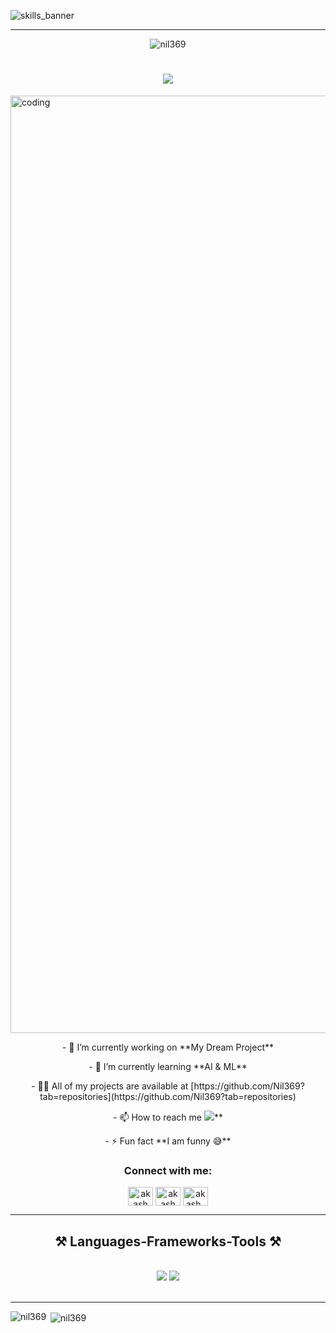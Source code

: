 ![skills_banner](https://github.com/Nil369/Nil369/assets/148447931/8aa12f54-dc92-48d4-a88c-243b7586bd26)


<hr>
<p align="center"> <img src="https://komarev.com/ghpvc/?username=nil369&label=Profile%20views&color=0e75b6&style=flat" alt="nil369" /> </p>
<h1 align="center">
    <img src="https://readme-typing-svg.herokuapp.com/?font=Righteous&size=35&center=true&vCenter=true&width=500&height=70&duration=3500&lines=Hi+There!+👋;+I'm+Akash+Halder;+A+Passionate+Programmer+&+Developer+from+India" />
</h1>



<img align="center" alt="coding"  width = "1500" src="https://camo.githubusercontent.com/cae12fddd9d6982901d82580bdf321d81fb299141098ca1c2d4891870827bf17/68747470733a2f2f6d69726f2e6d656469756d2e636f6d2f6d61782f313336302f302a37513379765349765f7430696f4a2d5a2e676966">



<p align="center">
- 🔭 I’m currently working on **My Dream Project**</p>

<p align="center">- 🌱 I’m currently learning **AI & ML**</p>

<p align="center">- 👨‍💻 All of my projects are available at [https://github.com/Nil369?tab=repositories](https://github.com/Nil369?tab=repositories)</p>

<p align="center">- 📫 How to reach me <a href="mailto:halderakash872@gmail.com">
    <img src="https://img.shields.io/badge/Gmail-333333?style=for-the-badge&logo=gmail&logoColor=red" /></a>**</p>

<p align="center">- ⚡ Fun fact **I am funny 😅**</p>


<h3 align="center">Connect with me:</h3>
<p align="center">
<a href="https://www.linkedin.com/in/akash-halder-nil/" target="_blank"><img align="center" src="https://raw.githubusercontent.com/rahuldkjain/github-profile-readme-generator/master/src/images/icons/Social/linked-in-alt.svg" alt="akash halder" height="30" width="40" /></a>
<a href="https://www.facebook.com/profile.php?id=61552058360601&ref=xav_ig_profile_web" target="_blank"><img align="center" src="https://raw.githubusercontent.com/rahuldkjain/github-profile-readme-generator/master/src/images/icons/Social/facebook.svg" alt="akash halder" height="30" width="40" /></a>
<a href="https://www.instagram.com/akash_halder8043/" target="_blank"><img align="center" src="https://raw.githubusercontent.com/rahuldkjain/github-profile-readme-generator/master/src/images/icons/Social/instagram.svg" alt="akash_halder8043" height="30" width="40" /></a>
</p>
<hr>

<h2 align="center">⚒️ Languages-Frameworks-Tools ⚒️</h2>
<br/>
<div align="center">
    <img src="https://skillicons.dev/icons?i=mongodb,express,react,nodejs,bootstrap,mui,html,css,figma,pug,tailwind,git,nextjs" />
    <img src="https://skillicons.dev/icons?i=c,cpp,python,javascript,typescript,java,mysql,php,flask,django,vscode,github,androidstudio,ps,pr" /><br>
</div>

<br/>


<hr/>
<p><img align="left" src="https://github-readme-stats.vercel.app/api/top-langs?username=nil369&show_icons=true&locale=en&layout=compact" alt="nil369" /></p>

<p>&nbsp;<img align="center" src="https://github-readme-stats.vercel.app/api?username=nil369&show_icons=true&locale=en" alt="nil369" /></p>

